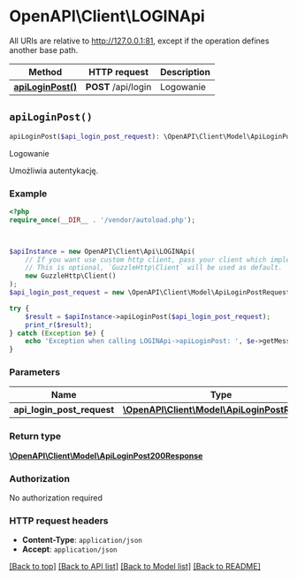 # OpenAPI\Client\LOGINApi

All URIs are relative to http://127.0.0.1:81, except if the operation defines another base path.

| Method | HTTP request | Description |
| ------------- | ------------- | ------------- |
| [**apiLoginPost()**](LOGINApi.md#apiLoginPost) | **POST** /api/login | Logowanie |


## `apiLoginPost()`

```php
apiLoginPost($api_login_post_request): \OpenAPI\Client\Model\ApiLoginPost200Response
```

Logowanie

Umożliwia autentykację.

### Example

```php
<?php
require_once(__DIR__ . '/vendor/autoload.php');



$apiInstance = new OpenAPI\Client\Api\LOGINApi(
    // If you want use custom http client, pass your client which implements `GuzzleHttp\ClientInterface`.
    // This is optional, `GuzzleHttp\Client` will be used as default.
    new GuzzleHttp\Client()
);
$api_login_post_request = new \OpenAPI\Client\Model\ApiLoginPostRequest(); // \OpenAPI\Client\Model\ApiLoginPostRequest

try {
    $result = $apiInstance->apiLoginPost($api_login_post_request);
    print_r($result);
} catch (Exception $e) {
    echo 'Exception when calling LOGINApi->apiLoginPost: ', $e->getMessage(), PHP_EOL;
}
```

### Parameters

| Name | Type | Description  | Notes |
| ------------- | ------------- | ------------- | ------------- |
| **api_login_post_request** | [**\OpenAPI\Client\Model\ApiLoginPostRequest**](../Model/ApiLoginPostRequest.md)|  | |

### Return type

[**\OpenAPI\Client\Model\ApiLoginPost200Response**](../Model/ApiLoginPost200Response.md)

### Authorization

No authorization required

### HTTP request headers

- **Content-Type**: `application/json`
- **Accept**: `application/json`

[[Back to top]](#) [[Back to API list]](../../README.md#endpoints)
[[Back to Model list]](../../README.md#models)
[[Back to README]](../../README.md)
